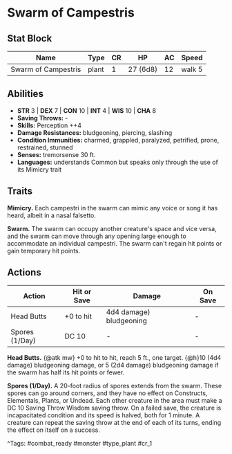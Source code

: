 # Swarm of Campestris

## Stat Block

| Name | Type | CR | HP | AC | Speed |
|------|------|----|----|----|-------|
| Swarm of Campestris | plant | 1 | 27 (6d8) | 12 | walk 5 |

## Abilities

- **STR** 3 | **DEX** 7 | **CON** 10 | **INT** 4 | **WIS** 10 | **CHA** 8
- **Saving Throws:** -  
- **Skills:** Perception ++4  
- **Damage Resistances:** bludgeoning, piercing, slashing  
- **Condition Immunities:** charmed, grappled, paralyzed, petrified, prone, restrained, stunned  
- **Senses:** tremorsense 30 ft.  
- **Languages:** understands Common but speaks only through the use of its Mimicry trait

## Traits

**Mimicry.** Each campestri in the swarm can mimic any voice or song it has heard, albeit in a nasal falsetto.

**Swarm.** The swarm can occupy another creature's space and vice versa, and the swarm can move through any opening large enough to accommodate an individual campestri. The swarm can't regain hit points or gain temporary hit points.


## Actions

| Action | Hit or Save | Damage | On Save |
|--------|--------------|--------|----------|
| Head Butts | +0 to hit | 4d4 damage) bludgeoning | - |
| Spores (1/Day) | DC 10 | - | - |

**Head Butts.** {@atk mw} +0 to hit to hit, reach 5 ft., one target. {@h}10 (4d4 damage) bludgeoning damage, or 5 (2d4 damage) bludgeoning damage if the swarm has half its hit points or fewer.

**Spores (1/Day).** A 20-foot radius of spores extends from the swarm. These spores can go around corners, and they have no effect on Constructs, Elementals, Plants, or Undead. Each other creature in the area must make a DC 10 Saving Throw Wisdom saving throw. On a failed save, the creature is incapacitated condition and its speed is halved, both for 1 minute. A creature can repeat the saving throw at the end of each of its turns, ending the effect on itself on a success.


^Tags: #combat_ready #monster #type_plant #cr_1